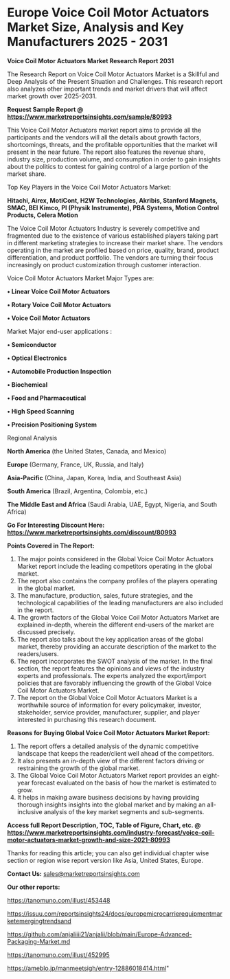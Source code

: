 # Europe Voice Coil Motor Actuators Market Size, Analysis and Key Manufacturers 2025 - 2031

<strong>Voice Coil Motor Actuators Market Research Report 2031</strong>

The Research Report on Voice Coil Motor Actuators Market is a Skillful and Deep Analysis of the Present Situation and Challenges. This research report also analyzes other important trends and market drivers that will affect market growth over 2025-2031.

<strong>Request Sample Report @ <a href=https://www.marketreportsinsights.com/sample/80993>https://www.marketreportsinsights.com/sample/80993</a></strong>

This Voice Coil Motor Actuators market report aims to provide all the participants and the vendors will all the details about growth factors, shortcomings, threats, and the profitable opportunities that the market will present in the near future. The report also features the revenue share, industry size, production volume, and consumption in order to gain insights about the politics to contest for gaining control of a large portion of the market share.

Top Key Players in the Voice Coil Motor Actuators Market:

<strong>Hitachi, Airex, MotiCont, H2W Technologies, Akribis, Stanford Magnets, SMAC, BEI Kimco, PI (Physik Instrumente), PBA Systems, Motion Control Products, Celera Motion</strong>

The Voice Coil Motor Actuators Industry is severely competitive and fragmented due to the existence of various established players taking part in different marketing strategies to increase their market share. The vendors operating in the market are profiled based on price, quality, brand, product differentiation, and product portfolio. The vendors are turning their focus increasingly on product customization through customer interaction.

Voice Coil Motor Actuators Market Major Types are:

<strong>• Linear Voice Coil Motor Actuators

• Rotary Voice Coil Motor Actuators

• Voice Coil Motor Actuators</strong>

Market Major end-user applications :

<strong>• Semiconductor

• Optical Electronics

• Automobile Production Inspection

• Biochemical

• Food and Pharmaceutical

• High Speed Scanning

• Precision Positioning System</strong>

Regional Analysis

</u><strong><b>North America</b></strong> (the United States, Canada, and Mexico)

<strong><b>Europe </b></strong>(Germany, France, UK, Russia, and Italy)

<strong><b>Asia-Pacific</b></strong> (China, Japan, Korea, India, and Southeast Asia)

<strong><b>South America</b></strong> (Brazil, Argentina, Colombia, etc.)

<strong><b>The Middle East and Africa</b></strong> (Saudi Arabia, UAE, Egypt, Nigeria, and South Africa)

<strong>Go For Interesting Discount Here: <a href=https://www.marketreportsinsights.com/discount/80993>https://www.marketreportsinsights.com/discount/80993</a></strong>

<strong>Points Covered in The Report:</strong>
<ol>
  <li>The major points considered in the Global Voice Coil Motor Actuators Market report include the leading competitors operating in the global market.</li>
  <li>The report also contains the company profiles of the players operating in the global market.</li>
  <li>The manufacture, production, sales, future strategies, and the technological capabilities of the leading manufacturers are also included in the report.</li>
  <li>The growth factors of the Global Voice Coil Motor Actuators Market are explained in-depth, wherein the different end-users of the market are discussed precisely.</li>
  <li>The report also talks about the key application areas of the global market, thereby providing an accurate description of the market to the readers/users.</li>
  <li>The report incorporates the SWOT analysis of the market. In the final section, the report features the opinions and views of the industry experts and professionals. The experts analyzed the export/import policies that are favorably influencing the growth of the Global Voice Coil Motor Actuators Market.</li>
  <li>The report on the Global Voice Coil Motor Actuators Market is a worthwhile source of information for every policymaker, investor, stakeholder, service provider, manufacturer, supplier, and player interested in purchasing this research document.</li>
</ol>
<strong>Reasons for Buying Global Voice Coil Motor Actuators Market Report:</strong>

<ol>
  <li>The report offers a detailed analysis of the dynamic competitive landscape that keeps the reader/client well ahead of the competitors.</li>
  <li>It also presents an in-depth view of the different factors driving or restraining the growth of the global market.</li>
  <li>The Global Voice Coil Motor Actuators Market report provides an eight-year forecast evaluated on the basis of how the market is estimated to grow.</li>
  <li>It helps in making aware business decisions by having providing thorough insights insights into the global market and by making an all-inclusive analysis of the key market segments and sub-segments.</li>
</ol>
<strong>Access full Report Description, TOC, Table of Figure, Chart, etc. @ <a href=https://www.marketreportsinsights.com/industry-forecast/voice-coil-motor-actuators-market-growth-and-size-2021-80993>https://www.marketreportsinsights.com/industry-forecast/voice-coil-motor-actuators-market-growth-and-size-2021-80993</a></strong>


Thanks for reading this article; you can also get individual chapter wise section or region wise report version like Asia, United States, Europe.

<strong>Contact Us:</strong>
sales@marketreportsinsights.com

<strong>Our other reports:</strong>

<a href=https://tanomuno.com/illust/453448>https://tanomuno.com/illust/453448</a>

<a href=https://issuu.com/reportsinsights24/docs/europemicrocarrierequipmentmarketemergingtrendsand>https://issuu.com/reportsinsights24/docs/europemicrocarrierequipmentmarketemergingtrendsand</a>

<a href=https://github.com/anjaliiii21/anjalii/blob/main/Europe-Advanced-Packaging-Market.md>https://github.com/anjaliiii21/anjalii/blob/main/Europe-Advanced-Packaging-Market.md</a>

<a href=https://tanomuno.com/illust/452995>https://tanomuno.com/illust/452995</a>

<a href=https://ameblo.jp/manmeetsigh/entry-12886018414.html>https://ameblo.jp/manmeetsigh/entry-12886018414.html</a>"
